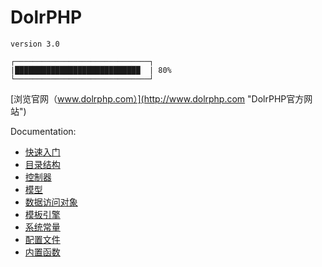 DolrPHP
====================
`version 3.0`
    
    ┌──────────────────────────────┐
    |████████████████████████████  | 80%
    └──────────────────────────────┘

[浏览官网（www.dolrphp.com）](http://www.dolrphp.com "DolrPHP官方网站")

Documentation:
- [快速入门](https://github.com/joychao/DolrPHP/wiki/%E5%BF%AB%E9%80%9F%E5%85%A5%E9%97%A8)
- [目录结构](https://github.com/joychao/DolrPHP/wiki/%E7%9B%AE%E5%BD%95%E7%BB%93%E6%9E%84)
- [控制器](https://github.com/joychao/DolrPHP/wiki/%E6%8E%A7%E5%88%B6%E5%99%A8)
- [模型](https://github.com/joychao/DolrPHP/wiki/%E6%A8%A1%E5%9E%8B)
- [数据访问对象](https://github.com/joychao/DolrPHP/wiki/%E6%95%B0%E6%8D%AE%E8%AE%BF%E9%97%AE%E5%AF%B9%E8%B1%A1)
- [模板引擎](https://github.com/joychao/DolrPHP/wiki/%E6%A8%A1%E6%9D%BF%E5%BC%95%E6%93%8E)
- [系统常量](https://github.com/joychao/DolrPHP/wiki/%E7%B3%BB%E7%BB%9F%E5%B8%B8%E9%87%8F)
- [配置文件](https://github.com/joychao/DolrPHP/wiki/%E9%85%8D%E7%BD%AE%E6%96%87%E4%BB%B6)
- [内置函数]()
